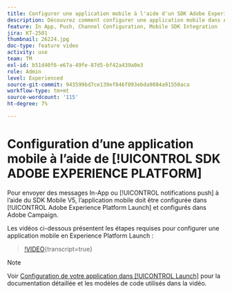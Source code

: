 ```yaml
---
title: Configurer une application mobile à l'aide d'un SDK Adobe Experience Platform
description: Découvrez comment configurer une application mobile dans Adobe Experience Platform Launch et comment la configurer dans Adobe Campaign.
feature: In App, Push, Channel Configuration, Mobile SDK Integration
jira: KT-2501
thumbnail: 26224.jpg
doc-type: feature video
activity: use
team: TM
exl-id: b51d40f6-e67a-49fe-87d5-bf42a439a0e3
role: Admin
level: Experienced
source-git-commit: 943599bd7ce139ef846f093ebda9084a91550aca
workflow-type: tm+mt
source-wordcount: '115'
ht-degree: 7%

---
```



# Configuration d’une application mobile à l’aide de [!UICONTROL SDK ADOBE EXPERIENCE PLATFORM]

Pour envoyer des messages In-App ou [!UICONTROL notifications push] à l’aide du SDK Mobile V5, l’application mobile doit être configurée dans [!UICONTROL Adobe Experience Platform Launch] et configurés dans Adobe Campaign.

Les vidéos ci-dessous présentent les étapes requises pour configurer une application mobile en Experience Platform Launch :

>[!VIDEO](https://video.tv.adobe.com/v/26224?learn=on){transcript=true}

>[!NOTE]
>
>Voir [Configuration de votre application dans [!UICONTROL Launch]](https://experienceleague.adobe.com/docs/campaign-standard/using/administrating/configuring-channels/configuring-a-mobile-application.html?lang=en) pour la documentation détaillée et les modèles de code utilisés dans la vidéo.
